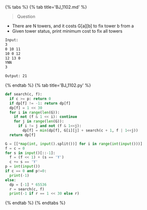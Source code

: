 {% tabs %}
{% tab title='BJ_1102.md' %}

> Question

* There are N towers, and it costs G[a][b] to fix tower b from a
* Given tower status, print minimum cost to fix all towers

```txt
Input:
3
0 10 11
10 0 12
12 13 0
YNN
3

Output: 21
```

{% endtab %}
{% tab title='BJ_1102.py' %}

```py
def search(c, f):
  if c >= p: return 0
  if dp[f] != -1: return dp[f]
  dp[f] = 1 << 30
  for i in range(len(G)):
    if not (f & 1 << i): continue
    for j in range(len(G)):
      if i != j and not (f & 1<<j):
        dp[f] = min(dp[f], G[i][j] + search(c + 1, f | 1<<j))
  return dp[f]

G = [[*map(int, input().split())] for i in range(int(input()))]
f = c = 0
for s in input()[::-1]:
  f = (f << 1) + (s == 'Y')
  c += s == 'Y'
p = int(input())
if c == 0 and p!=0:
  print(-1)
else:
  dp = [-1] * 65536
  r = search(c, f)
  print(-1 if r == 1 << 30 else r)
```

{% endtab %}
{% endtabs %}
